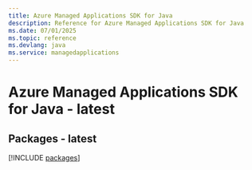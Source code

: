 ```yaml
---
title: Azure Managed Applications SDK for Java
description: Reference for Azure Managed Applications SDK for Java
ms.date: 07/01/2025
ms.topic: reference
ms.devlang: java
ms.service: managedapplications
---
```

# Azure Managed Applications SDK for Java - latest
## Packages - latest
[!INCLUDE [packages](managed-applications-index.md)]